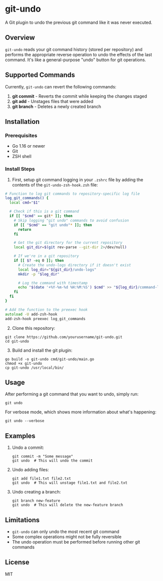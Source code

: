 # git-undo

A Git plugin to undo the previous git command like it was never executed.

## Overview

`git-undo` reads your git command history (stored per repository) and performs the appropriate reverse operation to undo the effects of the last command. It's like a general-purpose "undo" button for git operations.

## Supported Commands

Currently, `git-undo` can revert the following commands:

1. **git commit** - Reverts the commit while keeping the changes staged
2. **git add** - Unstages files that were added
3. **git branch** - Deletes a newly created branch

## Installation

### Prerequisites
- Go 1.16 or newer
- Git
- ZSH shell

### Install Steps

1. First, setup git command logging in your `.zshrc` file by adding the contents of the `git-undo-zsh-hook.zsh` file:

```zsh
# Function to log git commands to repository-specific log file
log_git_commands() {
  local cmd="$1"

  # Check if this is a git command
  if [[ "$cmd" == git* ]]; then
    # Skip logging "git undo" commands to avoid confusion
    if [[ "$cmd" == "git undo"* ]]; then
      return
    fi

    # Get the git directory for the current repository
    local git_dir=$(git rev-parse --git-dir 2>/dev/null)

    # If we're in a git repository
    if [[ $? -eq 0 ]]; then
      # Create the undo-logs directory if it doesn't exist
      local log_dir="${git_dir}/undo-logs"
      mkdir -p "$log_dir"

      # Log the command with timestamp
      echo "$(date '+%Y-%m-%d %H:%M:%S') $cmd" >> "${log_dir}/command-log.txt"
    fi
  fi
}

# Add the function to the preexec hook
autoload -U add-zsh-hook
add-zsh-hook preexec log_git_commands
```

2. Clone this repository:

```
git clone https://github.com/yourusername/git-undo.git
cd git-undo
```

3. Build and install the git plugin:

```
go build -o git-undo cmd/git-undo/main.go
chmod +x git-undo
cp git-undo /usr/local/bin/
```

## Usage

After performing a git command that you want to undo, simply run:

```
git undo
```

For verbose mode, which shows more information about what's happening:

```
git undo --verbose
```

## Examples

1. Undo a commit:
   ```
   git commit -m "Some message"
   git undo  # This will undo the commit
   ```

2. Undo adding files:
   ```
   git add file1.txt file2.txt
   git undo  # This will unstage file1.txt and file2.txt
   ```

3. Undo creating a branch:
   ```
   git branch new-feature
   git undo  # This will delete the new-feature branch
   ```

## Limitations

- `git-undo` can only undo the most recent git command
- Some complex operations might not be fully reversible
- The undo operation must be performed before running other git commands

## License

MIT
